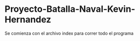 # Proyecto-Batalla-Naval-Kevin-Hernandez

Se comienza con el archivo index para correr todo el programa
